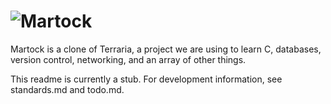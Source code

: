 ![Martock](http://i.imgur.com/BkrdatR.jpg?1)
================================================================================

Martock is a clone of Terraria, a project we are using to learn C, databases,
version control, networking, and an array of other things.

This readme is currently a stub. For development information, see standards.md
and todo.md.
